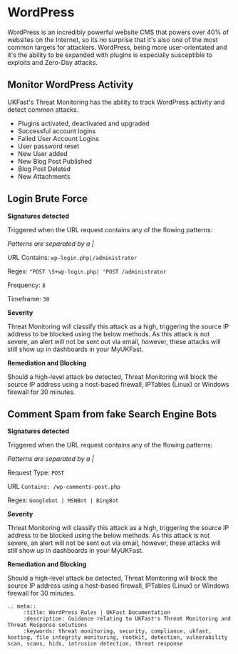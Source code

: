
# WordPress

WordPress is an incredibly powerful website CMS that powers over 40% of websites on the Internet, so its no surprise that it's also one of the most common targets for attackers. WordPress, being more user-orientated and it's the ability to be expanded with plugins is especially susceptible to exploits and Zero-Day attacks. 

## Monitor WordPress Activity

UKFast's Threat Monitoring has the ability to track WordPress activity and detect common attacks.

* Plugins activated, deactivated and upgraded
* Successful account logins
* Failed User Account Logins
* User password reset
* New User added
* New Blog Post Published
* Blog Post Deleted
* New Attachments

## Login Brute Force

**Signatures detected**

Triggered when the URL request contains any of the flowing patterns:

*Patterns are separated by a |*

URL Contains: ```wp-login.php|/administrator```

Regex: ```"POST \S+wp-login.php| "POST /administrator```

Frequency: ```8```

Timeframe: ```30```

**Severity**

Threat Monitoring will classify this attack as a high, triggering the source IP address to be blocked using the below methods. As this attack is not severe, an alert will not be sent out via email, however, these attacks will still show up in dashboards in your MyUKFast.

**Remediation and Blocking**

Should a high-level attack be detected, Threat Monitoring will block the source IP address using a host-based firewall, IPTables (Linux) or Windows firewall for 30 minutes.

## Comment Spam from fake Search Engine Bots

**Signatures detected**

Triggered when the URL request contains any of the flowing patterns:

*Patterns are separated by a |*

Request Type: ```POST```

URL ```Contains: /wp-comments-post.php```

Regex: ```Googlebot | MSNBot | BingBot```
 
**Severity**

Threat Monitoring will classify this attack as a high, triggering the source IP address to be blocked using the below methods. As this attack is not severe, an alert will not be sent out via email, however, these attacks will still show up in dashboards in your MyUKFast.

**Remediation and Blocking**

Should a high-level attack be detected, Threat Monitoring will block the source IP address using a host-based firewall, IPTables (Linux) or Windows firewall for 30 minutes.


```eval_rst
.. meta::
     :title: WordPress Rules | UKFast Documentation
     :description: Guidance relating to UKFast's Threat Monitoring and Threat Response solutions
     :keywords: threat monitoring, security, compliance, ukfast, hosting, file integrity monitoring, rootkit, detection, vulnerability scan, scans, hids, intrusion detection, threat response

